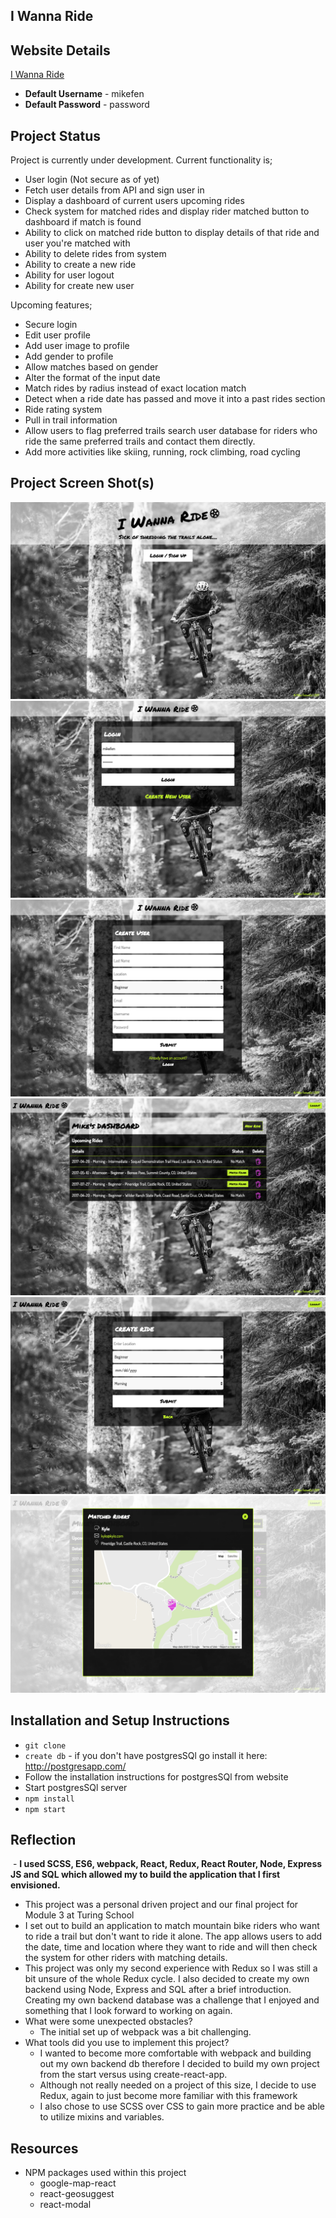 ## I Wanna Ride

## Website Details

[I Wanna Ride](https://i-wanna-ride.herokuapp.com/)
* **Default Username** - mikefen
* **Default Password** - password

## Project Status

Project is currently under development. Current functionality is;

* User login (Not secure as of yet)
* Fetch user details from API and sign user in
* Display a dashboard of current users upcoming rides
* Check system for matched rides and display rider matched button to dashboard if match is found
* Ability to click on matched ride button to display details of that ride and user you're matched with
* Ability to delete rides from system
* Ability to create a new ride
* Ability for user logout
* Ability for create new user

Upcoming features;

* Secure login
* Edit user profile
* Add user image to profile
* Add gender to profile
* Allow matches based on gender
* Alter the format of the input date
* Match rides by radius instead of exact location match
* Detect when a ride date has passed and move it into a past rides section
* Ride rating system
* Pull in trail information
* Allow users to flag preferred trails search user database for riders who ride the same preferred trails and contact them directly.
* Add more activities like skiing, running, rock climbing, road cycling

## Project Screen Shot(s)

![](./project/images/i-wanna-ride.png)   
![](./project/images/login.png)   
![](./project/images/create-user.png)   
![](./project/images/dashboard.png)   
![](./project/images/create-ride.png)   
![](./project/images/matched-ride.png)   

## Installation and Setup Instructions

* `git clone`
* `create db` - if you don't have postgresSQl go install it here: http://postgresapp.com/
* Follow the installation instructions for postgresSQl from website
* Start postgresSQl server
* `npm install`
* `npm start`

## Reflection
  - **I used SCSS, ES6, webpack, React, Redux, React Router, Node, Express JS and SQL which allowed my to build the application that I first envisioned.**
  - This project was a personal driven project and our final project for Module 3 at Turing School
  - I set out to build an application to match mountain bike riders who want to ride a trail but don't want to ride it alone. The app allows users to add the date, time and location where they want to ride and will then check the system for other riders with matching details.
  - This project was only my second experience with Redux so I was still a bit unsure of the whole Redux cycle. I also decided to create my own backend using Node, Express and SQL after a brief introduction. Creating my own backend database was a challenge that I enjoyed and something that I look forward to working on again.
  - What were some unexpected obstacles?
      - The initial set up of webpack was a bit challenging.  
  - What tools did you use to implement this project?
      - I wanted to become more comfortable with webpack and building out my own backend db therefore I decided to build my own project from the start versus using create-react-app.
      - Although not really needed on a project of this size, I decide to use Redux, again to just become more familiar with this framework
      - I also chose to use SCSS over CSS to gain more practice and be able to utilize mixins and variables.

## Resources
  - NPM packages used within this project
    - google-map-react
    - react-geosuggest
    - react-modal

